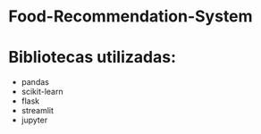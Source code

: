 # Food-Recommendation-System

# Bibliotecas utilizadas:
* pandas
* scikit-learn
* flask
* streamlit
* jupyter
